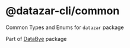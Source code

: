# @datazar-cli/common

Common Types and Enums for `datazar` package

Part of [DataBye](https://www.npmjs.com/package/datazar) package